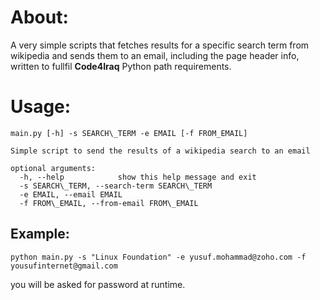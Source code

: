 # About:
A very simple scripts that fetches results for a specific search term from wikipedia and sends them to an email, including the page header info, written to fullfil **Code4Iraq** Python path requirements.

# Usage:

```
main.py [-h] -s SEARCH\_TERM -e EMAIL [-f FROM_EMAIL]

Simple script to send the results of a wikipedia search to an email

optional arguments:
  -h, --help            show this help message and exit
  -s SEARCH\_TERM, --search-term SEARCH\_TERM
  -e EMAIL, --email EMAIL
  -f FROM\_EMAIL, --from-email FROM\_EMAIL
```

## Example:

```
python main.py -s "Linux Foundation" -e yusuf.mohammad@zoho.com -f yousufinternet@gmail.com
```

you will be asked for password at runtime.
